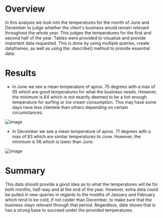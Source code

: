 # Overview
In this analysis we look into the temperatures for the month of June and December to judge whether the client's business would remain relevant throughout the whole year. This judges the temperatures for the first and second half of the year. Tables were provided to visualize and provide important data requested. This is done by using multiple queries, create dataframes, as well as using the .describe() method to provide essential data. 

# Results
* In June we see a mean temperature of aprox. 75 degrees with a max of 85 which are good temperatures for what the business needs. However, the minimum is 64 which is not exactly deemed to be a hot enough temperature for surfing or ice cream consumption. This may have some days have less clientele than others depending on certain circumstances.

![image](https://user-images.githubusercontent.com/104467610/178868326-93a94fd4-99a2-4932-9ab4-c07ddd7e4e17.png)

* In December we see a mean temperature of aprox. 71 degrees with a max of 83 which are similar temperatures to June. However, the minimum is 56 which is lower than June.

![image](https://user-images.githubusercontent.com/104467610/178868774-60427be7-f939-4a38-8e7d-f431f163bcab.png)

# Summary
This data should provide a good idea as to what the temperatures will be for both months, half-way and at the end of the year. However, extra data could be pulled in new queries in regards to the months of January and February which tend to be cold, if not colder than December, to make sure that the business stays relevant through that period. Regardless, data shows that is has a strong base to succeed under the provided temperatures. 
